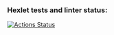 ### Hexlet tests and linter status:
[![Actions Status](https://github.com/Flempi/layout-designer-project-lvl1/workflows/hexlet-check/badge.svg)](https://github.com/Flempi/layout-designer-project-lvl1/actions)